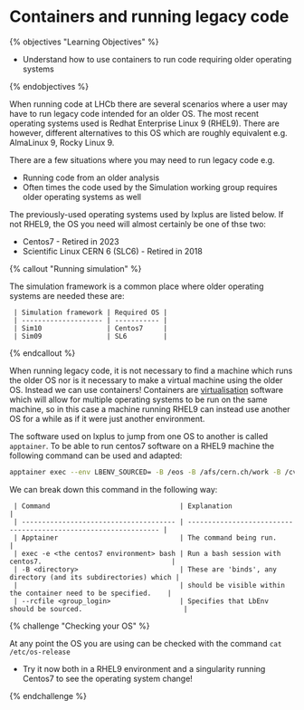 # Containers and running legacy code

{% objectives "Learning Objectives" %}

* Understand how to use containers to run code requiring older operating systems

{% endobjectives %} 

When running code at LHCb there are several scenarios where a user may have to run legacy code intended for an older OS.
The most recent operating systems used is Redhat Enterprise Linux 9 (RHEL9).
There are however, different alternatives to this OS which are roughly equivalent e.g. AlmaLinux 9, Rocky Linux 9.

There are a few situations where you may need to run legacy code e.g.

* Running code from an older analysis
* Often times the code used by the Simulation working group requires older operating systems as well

The previously-used operating systems used by lxplus are listed below.
If not RHEL9, the OS you need will almost certainly be one of thse two:

 * Centos7 - Retired in 2023
 * Scientific Linux CERN 6 (SLC6) - Retired in 2018

{% callout "Running simulation" %}

The simulation framework is a common place where older operating systems are needed these are:

```
 | Simulation framework | Required OS |
 | -------------------- | ----------- |
 | Sim10                | Centos7     |
 | Sim09                | SL6         |
```

{% endcallout %}

 
When running legacy code, it is not necessary to find a machine which runs the older OS nor is it necessary to make a virtual machine using the older OS. Instead we can use containers!
Containers are [virtualisation](https://en.wikipedia.org/wiki/OS-level_virtualization) software which will allow for multiple operating systems to be run on the same machine, so in this case a machine running RHEL9 can instead use another OS for a while as if it were just another environment.

The software used on lxplus to jump from one OS to another is called `apptainer`. To be able to run centos7 software on a RHEL9 machine the following command can be used and adapted:

```bash
apptainer exec --env LBENV_SOURCED= -B /eos -B /afs/cern.ch/work -B /cvmfs -e /cvmfs/lhcb.cern.ch/containers/os-base/centos7-devel/prod/amd64 bash --rcfile /cvmfs/lhcb.cern.ch/lib/LbEnv
```

We can break down this command in the following way:

```
 | Command                                | Explanation                                                     |
 | -------------------------------------- | --------------------------------------------------------------- |
 | Apptainer                              | The command being run.                                          |
 | exec -e <the centos7 environment> bash | Run a bash session with centos7.                                |
 | -B <directory>                         | These are 'binds', any directory (and its subdirectories) which |
 |                                        | should be visible within the container need to be specified.    |
 | --rcfile <group_login>                 | Specifies that LbEnv should be sourced.                         |
```

{% challenge "Checking your OS" %}

At any point the OS you are using can be checked with the command `cat /etc/os-release`

 * Try it now both in a RHEL9 environment and a singularity running Centos7 to see the operating system change!

{% endchallenge %} 
